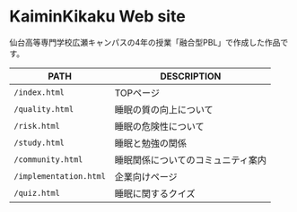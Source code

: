 # KaiminKikaku Web site
仙台高等専門学校広瀬キャンパスの4年の授業「融合型PBL」で作成した作品です。

| PATH | DESCRIPTION |
| --- | --- |
| `/index.html`  | TOPページ |
| `/quality.html` | 睡眠の質の向上について |
| `/risk.html`  | 睡眠の危険性について |
| `/study.html`  | 睡眠と勉強の関係 |
| `/community.html`   | 睡眠関係についてのコミュニティ案内 |
| `/implementation.html`  | 企業向けページ |
| `/quiz.html`  | 睡眠に関するクイズ |
